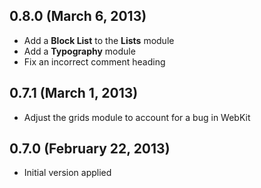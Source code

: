 ## 0.8.0 (March 6, 2013)

- Add a **Block List** to the **Lists** module
- Add a **Typography** module
- Fix an incorrect comment heading

## 0.7.1 (March 1, 2013)

- Adjust the grids module to account for a bug in WebKit

## 0.7.0 (February 22, 2013)

- Initial version applied
